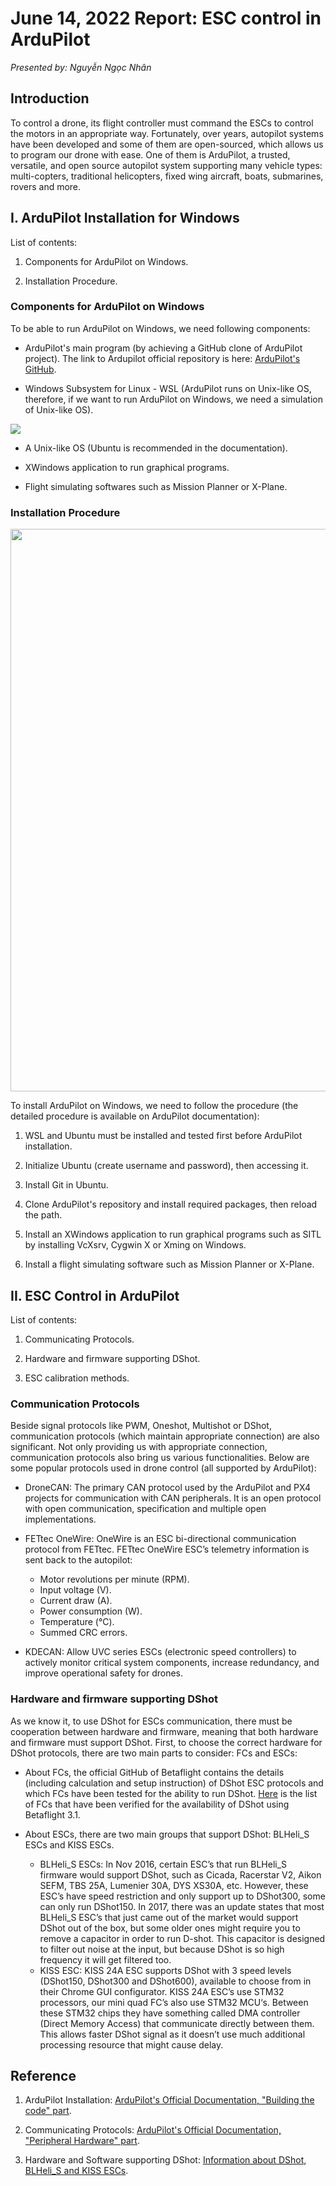# **June 14, 2022 Report: ESC control in ArduPilot**

*Presented by: Nguyễn Ngọc Nhân*

## Introduction

To control a drone, its flight controller must command the ESCs to control the motors in an appropriate way. Fortunately, over years, autopilot systems have been developed and some of them are open-sourced, which allows us to program our drone with ease. One of them is ArduPilot, a trusted, versatile, and open source autopilot system supporting many vehicle types: multi-copters, traditional helicopters, fixed wing aircraft, boats, submarines, rovers and more.

## I. ArduPilot Installation for Windows

List of contents:

1. Components for ArduPilot on Windows.

2. Installation Procedure.

### **Components for ArduPilot on Windows**

To be able to run ArduPilot on Windows, we need following components:

- ArduPilot's main program (by achieving a GitHub clone of ArduPilot project). The link to Ardupilot official repository is here: [ArduPilot's GitHub](https://github.com/ArduPilot/ardupilot).

- Windows Subsystem for Linux - WSL (ArduPilot runs on Unix-like OS, therefore, if we want to run ArduPilot on Windows, we need a simulation of Unix-like OS).

<img src="https://codewithbish.com/wp-content/uploads/2021/06/codewithbish-Guide-to-install-Windows-Subsystem-for-Linux-WSL-2-on-windows-10.png">

- A Unix-like OS (Ubuntu is recommended in the documentation).

- XWindows application to run graphical programs.

- Flight simulating softwares such as Mission Planner or X-Plane.

### **Installation Procedure**

<img src="https://upload.wikimedia.org/wikipedia/commons/thumb/1/1f/ArduPilot_logo.svg/2560px-ArduPilot_logo.svg.png" width="900">

To install ArduPilot on Windows, we need to follow the procedure (the detailed procedure is available on ArduPilot documentation):

1. WSL and Ubuntu must be installed and tested first before ArduPilot installation.

2. Initialize Ubuntu (create username and password), then accessing it.

3. Install Git in Ubuntu.

4. Clone ArduPilot's repository and install required packages, then reload the path.

5. Install an XWindows application to run graphical programs such as SITL by installing VcXsrv, Cygwin X or Xming on Windows.

6. Install a flight simulating software such as Mission Planner or X-Plane.

## II. ESC Control in ArduPilot

List of contents:

1. Communicating Protocols.

2. Hardware and firmware supporting DShot.

3. ESC calibration methods.

### **Communication Protocols**

Beside signal protocols like PWM, Oneshot, Multishot or DShot, communication protocols (which maintain appropriate connection) are also significant. Not only providing us with appropriate connection, communication protocols also bring us various functionalities. Below are some popular protocols used in drone control (all supported by ArduPilot):

- DroneCAN: The primary CAN protocol used by the ArduPilot and PX4 projects for communication with CAN peripherals. It is an open protocol with open communication, specification and multiple open implementations.

- FETtec OneWire: OneWire is an ESC bi-directional communication protocol from FETtec. FETtec OneWire ESC’s telemetry information is sent back to the autopilot:

    * Motor revolutions per minute (RPM).
    * Input voltage (V).
    * Current draw (A).
    * Power consumption (W).
    * Temperature (°C).
    * Summed CRC errors.

- KDECAN: Allow UVC series ESCs (electronic speed controllers) to actively monitor critical system components, increase redundancy, and improve operational safety for drones.

### **Hardware and firmware supporting DShot**

As we know it, to use DShot for ESCs communication, there must be cooperation between hardware and firmware, meaning that both hardware and firmware must support DShot. First, to choose the correct hardware for DShot protocols, there are two main parts to consider: FCs and ESCs:

- About FCs, the official GitHub of Betaflight contains the details (including calculation and setup instruction) of DShot ESC protocols and which FCs have been tested for the ability to run DShot. [Here](https://github.com/betaflight/betaflight/wiki/DSHOT%20ESC%20Protocol#flight-controllers-tested-to-support-dshot-on-betaflight-31-without-mods-or-remapping) is the list of FCs that have been verified for the availability of DShot using Betaflight 3.1.

- About ESCs, there are two main groups that support DShot: BLHeli_S ESCs and KISS ESCs.

    * BLHeli_S ESCs: In Nov 2016, certain ESC’s that run BLHeli_S firmware would support DShot, such as Cicada, Racerstar V2, Aikon SEFM, TBS 25A, Lumenier 30A, DYS XS30A, etc. However, these ESC’s have speed restriction and only support up to DShot300, some can only run DShot150. In 2017, there was an update states that most BLHeli_S ESC’s that just came out of the market would support DShot out of the box, but some older ones might require you to remove a capacitor in order to run D-shot. This capacitor is designed to filter out noise at the input, but because DShot is so high frequency it will get filtered too.
    * KISS ESC: KISS 24A ESC supports DShot with 3 speed levels (DShot150, DShot300 and DShot600), available to choose from in their Chrome GUI configurator. KISS 24A ESC’s use STM32 processors, our mini quad FC’s also use STM32 MCU‘s. Between these STM32 chips they have something called DMA controller (Direct Memory Access) that communicate directly between them. This allows faster DShot signal as it doesn’t use much additional processing resource that might cause delay.

## Reference

1. ArduPilot Installation: [ArduPilot's Official Documentation, "Building the code" part](https://ardupilot.org/dev/docs/building-the-code.html).

2. Communicating Protocols: [ArduPilot's Official Documentation, "Peripheral Hardware" part](https://ardupilot.org/copter/docs/common-escs-and-motors.html).

3. Hardware and Software supporting DShot: [Information about DShot, BLHeli_S and KISS ESCs](https://oscarliang.com/dshot/).

